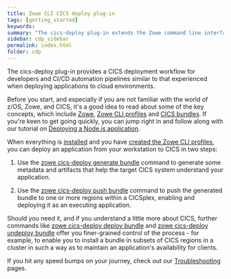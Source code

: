 ```yaml
---
title: Zowe CLI CICS deploy plug-in
tags: [getting_started]
keywords:
summary: "The cics-deploy plug-in extends the Zowe command line interface (CLI) to deploy applications developed on a workstation to IBM® CICS® Transaction Server for z/OS® (CICS). The Zowe CLI and plug-ins provide a simple and streamlined way to interact with IBM z/OS."
sidebar: cdp_sidebar
permalink: index.html
folder: cdp
---
```


The cics-deploy plug-in provides a CICS deployment workflow for developers and CI/CD automation pipelines similar to that experienced when deploying applications to cloud environments.

Before you start, and especially if you are not familiar with the world of z/OS, Zowe, and CICS, it's a good idea to read about some of the key concepts, which include [Zowe](cdp-Zowe-and-the-Zowe-CLI), [Zowe CLI profiles](cdp-Zowe-CLI-profiles) and [CICS bundles](cdp-CICS-bundles). If you're keen to get going quickly, you can jump right in and follow along with our tutorial on [Deploying a Node.js application](cdp-Deploying-a-Nodejs-application).

When everything is [installed](cdp-Installing) and you have [created the Zowe CLI profiles](cdp-Creating-Zowe-CLI-profiles), you can deploy an application from your workstation to CICS in two steps:

1. Use the [zowe cics-deploy generate bundle](cdp-CLIReadMe#generate--g--gen) command to generate some metadata and artifacts that help the target CICS system understand your application.

2. Use the [zowe cics-deploy push bundle](cdp-CLIReadMe#push--p) command to push the generated bundle to one or more regions within a CICSplex, enabling and deploying it as an executing application. 

Should you need it, and if you understand a little more about CICS, further commands like [zowe cics-deploy deploy bundle](cdp-CLIReadMe#deploy--d--dep) and [zowe cics-deploy undeploy bundle](cdp-CLIReadMe#undeploy--u--udep) offer you finer-grained control of the process - for example, to enable you to install a bundle in subsets of CICS regions in a cluster in such a way as to maintain an application's availability for clients.

If you hit any speed bumps on your journey, check out our [Troubleshooting](cdp-Log-and-trace-files) pages.
